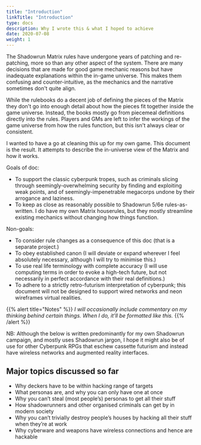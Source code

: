 ```yaml
---
title: "Introduction"
linkTitle: "Introduction"
type: docs
description: Why I wrote this & what I hoped to achieve
date: 2020-07-08
weight: 1
---
```


The Shadowrun Matrix rules have undergone years of patching and re-patching, more so than any other aspect of the system. There are many decisions that are made for good game mechanic reasons but have inadequate explanations within the in-game universe. This makes them confusing and counter-intuitive, as the mechanics and the narrative sometimes don't quite align.

While the rulebooks do a decent job of defining the pieces of the Matrix they don't go into enough detail about how the pieces fit together inside the game universe. Instead, the books mostly go from piecemeal definitions directly into the rules. Players and GMs are left to infer the workings of the game universe from how the rules function, but this isn't always clear or consistent.

I wanted to have a go at cleaning this up for my own game. This document is the result. It attempts to describe the in-universe view of the Matrix and how it works.

Goals of doc:

* To support the classic cyberpunk tropes, such as criminals slicing through seemingly-overwhelming security by finding and exploiting weak points, and of seemingly-impenetrable megacorps undone by their arrogance and laziness.
* To keep as close as reasonably possible to Shadowrun 5/6e rules-as-written. I do have my own Matrix houserules, but they mostly streamline existing mechanics without changing how things function.

Non-goals: 

* To consider rule changes as a consequence of this doc (that is a separate project.)
* To obey established canon (I will deviate or expand wherever I feel absolutely necessary, although I will try to minimise this.)
* To use real life terminology with complete accuracy (I will use computing terms in order to evoke a high-tech future, but not necessarily in perfect accordance with their real definitions.)
* To adhere to a strictly retro-futurism interpretation of cyberpunk; this document will not be designed to support wired networks and neon wireframes virtual realities.

{{% alert title="Notes" %}}
*I will occasionally include commentary on my thinking behind certain things. When I do, it'll be formatted like this.*
{{% /alert %}}

NB: Although the below is written predominantly for my own Shadowrun campaign, and mostly uses Shadowrun jargon, I hope it might also be of use for other Cyberpunk RPGs that eschew cassette futurism and instead have wireless networks and augmented reality interfaces.

## Major topics discussed so far

*   Why deckers have to be within hacking range of targets
*   What personas are, and why you can only have one at once
*   Why you can’t steal (most people’s) personas to get all their stuff
*   How shadowrunners and other organised criminals can get by in modern society
*   Why you can’t trivially destroy people’s houses by hacking all their stuff when they’re at work
*   Why cyberware and weapons have wireless connections and hence are hackable

[^1]: This doesn’t mean I don’t understand the appeal of this. It’s just not what I want in my game, is all.

